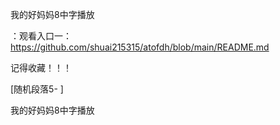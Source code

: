 我的好妈妈8中字播放

：观看入口一：https://github.com/shuai215315/atofdh/blob/main/README.md


记得收藏！！！



[随机段落5-
]






我的好妈妈8中字播放
